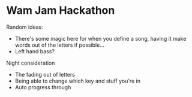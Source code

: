 # Wam Jam Hackathon


Random ideas:

 - There's some magic here for when you define a song, having it make words out of the letters if possible...
 - Left hand bass?




Night consideration
- The fading out of letters
- Being able to change which key and stuff you're in
- Auto progress through
